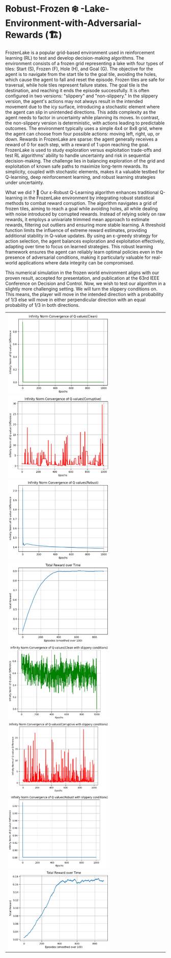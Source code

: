 # Robust-Frozen ❄️ -Lake-Environment-with-Adversarial-Rewards (🏗️)

FrozenLake is a popular grid-based environment used in reinforcement learning (RL) to test and develop decision-making algorithms. The environment consists of a frozen grid representing a lake with four types of tiles: Start (S), Frozen (F), Hole (H), and Goal (G). The objective for the agent is to navigate from the start tile to the goal tile, avoiding the holes, which cause the agent to fall and reset the episode. Frozen tiles are safe for traversal, while hole tiles represent failure states. The goal tile is the destination, and reaching it ends the episode successfully. It is often configured in two versions: "slippery" and "non-slippery." In the slippery version, the agent's actions may not always result in the intended movement due to the icy surface, introducing a stochastic element where the agent can slip in unintended directions. This adds complexity as the agent needs to factor in uncertainty while planning its moves. In contrast, the non-slippery version is deterministic, with actions leading to predictable outcomes. The environment typically uses a simple 4x4 or 8x8 grid, where the agent can choose from four possible actions: moving left, right, up, or down. Rewards in FrozenLake are sparse: the agent generally receives a reward of 0 for each step, with a reward of 1 upon reaching the goal. FrozenLake is used to study exploration versus exploitation trade-offs and test RL algorithms' ability to handle uncertainty and risk in sequential decision-making. The challenge lies in balancing exploration of the grid and exploitation of known safe paths to maximize long-term rewards. Its simplicity, coupled with stochastic elements, makes it a valuable testbed for Q-learning, deep reinforcement learning, and robust learning strategies under uncertainty.

What we did ? 🍬
Our ε-Robust Q-Learning algorithm enhances traditional Q-learning in the FrozenLake environment by integrating robust statistical methods to combat reward corruption. The algorithm navigates a grid of frozen tiles, aiming to reach a goal while avoiding holes, all while dealing with noise introduced by corrupted rewards. Instead of relying solely on raw rewards, it employs a univariate trimmed mean approach to estimate rewards, filtering out outliers and ensuring more stable learning. A threshold function limits the influence of extreme reward estimates, providing additional stability in Q-value updates. By using an ε-greedy strategy for action selection, the agent balances exploration and exploitation effectively, adapting over time to focus on learned strategies. This robust learning framework ensures the agent can reliably learn optimal policies even in the presence of adversarial conditions, making it particularly valuable for real-world applications where data integrity can be compromised.

This numerical simulation in the frozen world environment aligns with our proven result, accepted for presentation, and publication at the 63rd IEEE Conference on Decision and Control. Now, we wish to test our algorithm in a slightly more challenging setting. We will turn the slippery conditions on. This means, the player will move in the intended direction with a probability of 1/3 else will move in either perpendicular direction with an equal probability of 1/3 in both directions. 

<table>
<tr>
  <td>
    <img src="https://github.com/sreejeetm1729/Adversarial_Q_Learning-Frozen-Lake--Environment-with-Rewards/blob/main/github_3.png" style="width:320px">
    <img src="https://github.com/sreejeetm1729/Adversarial_Q_Learning-Frozen-Lake--Environment-with-Rewards/blob/main/github.png" style="width:320px">
    <img src="https://github.com/sreejeetm1729/Adversarial_Q_Learning-Frozen-Lake--Environment-with-Rewards/blob/main/github_1.png" style="width:320px">
    <img src="https://github.com/sreejeetm1729/Adversarial_Q_Learning-Frozen-Lake--Environment-with-Rewards/blob/main/github_4.png" style="width:320px">
    <img src="https://github.com/sreejeetm1729/Adversarial_Q_Learning-Frozen-Lake--Environment-with-Rewards/blob/main/slippery_github_2.png" style="width:320px">
    <img src="https://github.com/sreejeetm1729/Adversarial_Q_Learning-Frozen-Lake--Environment-with-Rewards/blob/main/slippery_github_3.png" style="width:320px">
    <img src="https://github.com/sreejeetm1729/Adversarial_Q_Learning-Frozen-Lake--Environment-with-Rewards/blob/main/slippery_github_4.png" style="width:320px">
    <img src="https://github.com/sreejeetm1729/Adversarial_Q_Learning-Frozen-Lake--Environment-with-Rewards/blob/main/slippery_github_1.png" style="width:320px">
 </td>
</tr>
